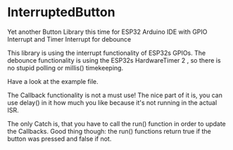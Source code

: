 # InterruptedButton
Yet another Button Library this time for ESP32 Arduino IDE with GPIO Interrupt and Timer Interrupt for debounce


This library is using the interrupt functionality of ESP32s GPIOs.
The debounce functionality is using the ESP32s HardwareTimer 2 , so there is no stupid polling or millis() timekeeping.

Have a look at the example file.

The Callback functionality is not a must use! The nice part of it is, you can use delay() in it how much you like because it's not running in the actual ISR.

The only Catch is, that you have to call the run() function in order to update the Callbacks.
Good thing though: the run() functions return true if the button was pressed and false if not.
